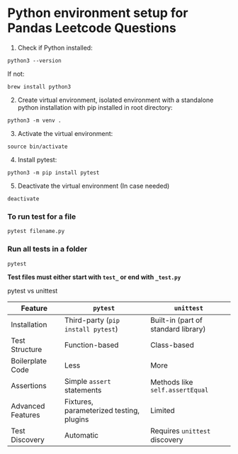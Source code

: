# Python environment setup for Pandas Leetcode Questions

1. Check if Python installed:
```
python3 --version
```

If not:
```
brew install python3
```

2. Create virtual environment, isolated environment with a standalone python installation with pip installed in root directory:

```
python3 -m venv .
```

3. Activate the virtual environment:
```
source bin/activate
```

4. Install pytest:
```
python3 -m pip install pytest
```

5. Deactivate the virtual environment (In case needed)
```
deactivate
```

### To run test for a file
```
pytest filename.py
```

### Run all tests in a folder
```
pytest
```

**Test files must either start with `test_` or end with `_test.py`**

pytest vs unittest

| Feature           | `pytest`                          | `unittest`                        |
|-------------------|-----------------------------------|-----------------------------------|
| Installation      | Third-party (`pip install pytest`)| Built-in (part of standard library)|
| Test Structure    | Function-based                    | Class-based                       |
| Boilerplate Code  | Less                              | More                              |
| Assertions        | Simple `assert` statements        | Methods like `self.assertEqual`   |
| Advanced Features | Fixtures, parameterized testing, plugins | Limited                           |
| Test Discovery    | Automatic                         | Requires `unittest` discovery     |

